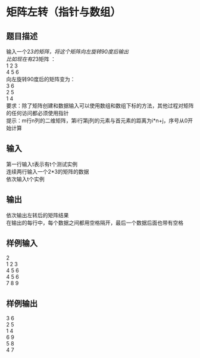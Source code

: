 # 矩阵左转（指针与数组）  
  
## 题目描述  
输入一个2*3的矩阵，将这个矩阵向左旋转90度后输出  
比如现在有2*3矩阵 ：  
1 2 3  
4 5 6  
向左旋转90度后的矩阵变为：  
3 6  
2 5  
1 4  
要求：除了矩阵创建和数据输入可以使用数组和数组下标的方法，其他过程对矩阵的任何访问都必须使用指针  
提示：m行n列的二维矩阵，第i行第j列的元素与首元素的距离为i*n+j，序号从0开始计算  
  
## 输入  
第一行输入t表示有t个测试实例  
连续两行输入一个2*3的矩阵的数据  
依次输入t个实例  
  
## 输出  
依次输出左转后的矩阵结果  
在输出的每行中，每个数据之间都用空格隔开，最后一个数据后面也带有空格  
## 样例输入  
2  
1 2 3  
4 5 6  
4 5 6  
7 8 9  
## 样例输出  
3 6  
2 5  
1 4  
6 9  
5 8  
4 7  
  

